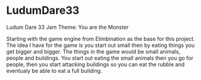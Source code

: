 # LudumDare33
Ludum Dare 33 Jam
Theme: You are the Monster

Starting with the game engine from Elimbination as the base for this project.
The idea I have for the game is you start out small then by eating things you get bigger and bigger.
The things in the game would be small animals, people and buildings. You start out eating the small animals then you go for people, then you start attacking buildings so you can eat the rubble and eventualy be able to eat a full building.
